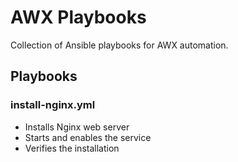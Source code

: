 # AWX Playbooks

Collection of Ansible playbooks for AWX automation.

## Playbooks

### install-nginx.yml
- Installs Nginx web server
- Starts and enables the service
- Verifies the installation